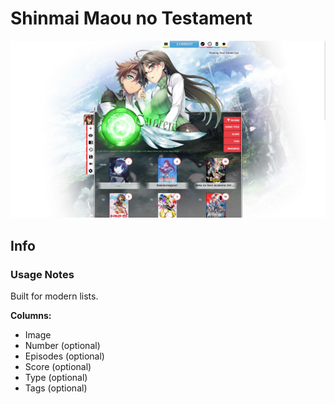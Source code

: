 # Shinmai Maou no Testament

![](gallery/demo.jpg)

## Info

### Usage Notes

Built for modern lists.

**Columns:**

- Image
- Number (optional)
- Episodes (optional)
- Score (optional)
- Type (optional)
- Tags (optional)